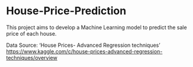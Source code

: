 # House-Price-Prediction
This project aims to develop a Machine Learning model to predict the sale price of each house.

Data Source: ‘House Prices- Advanced Regression techniques’ https://www.kaggle.com/c/house-prices-advanced-regression-techniques/overview
